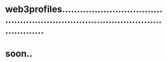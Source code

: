 # web3profiles....................................................................................................
# soon..
